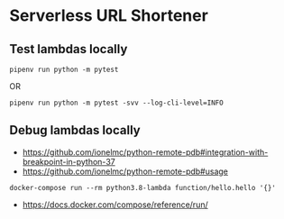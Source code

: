 
# Serverless URL Shortener

## Test lambdas locally

```
pipenv run python -m pytest
```
OR
```
pipenv run python -m pytest -svv --log-cli-level=INFO
```

## Debug lambdas locally

- https://github.com/ionelmc/python-remote-pdb#integration-with-breakpoint-in-python-37
- https://github.com/ionelmc/python-remote-pdb#usage

```
docker-compose run --rm python3.8-lambda function/hello.hello '{}'
```

- https://docs.docker.com/compose/reference/run/

